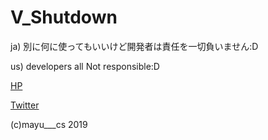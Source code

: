 # V_Shutdown

ja)
別に何に使ってもいいけど開発者は責任を一切負いません:D

us)
developers all Not responsible:D

[HP](http://mayu-cs.xyz) 

[Twitter](https://twitter.com/mayu___cs) 

(c)mayu___cs 2019
